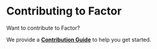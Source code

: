 # Contributing to Factor

Want to contribute to Factor?

We provide a **[Contribution Guide](https://factor.dev/guide/contribution)** to help you get started.
